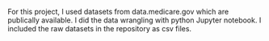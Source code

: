 For this project, I used datasets from data.medicare.gov which are publically available.
I did the data wrangling with python Jupyter notebook.
I included the raw datasets in the repository as csv files.
